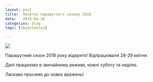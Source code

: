 ```yaml
---
layout: post
title:  Початок парашутного сезону 2018
date:   2018-04-28
categories: blog
tags: [obyavleniya]

---
```


![]({{site.baseurl}}/img/posts/2018-opened.jpg)

Парашутний сезон 2018 року відкрито! Відпрацювали 28-29 квітня.

Далі працюємо в звичайному режимі, кожні суботу та неділю.

Ласкаво просимо до нових вражень!
